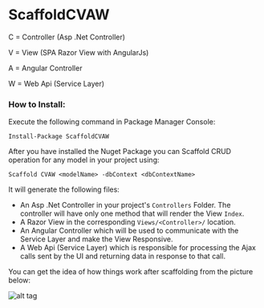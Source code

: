 # ScaffoldCVAW

C = Controller (Asp .Net Controller)

V = View (SPA Razor View with AngularJs)

A = Angular Controller

W = Web Api (Service Layer)

### How to Install:

Execute the following command in Package Manager Console:

`Install-Package ScaffoldCVAW`

After you have installed the Nuget Package you can Scaffold CRUD operation for any model in your project using:

`Scaffold CVAW <modelName> -dbContext <dbContextName>`

It will generate the following files:

- An Asp .Net Controller in your project's `Controllers` Folder. The controller will have only one method that will render the View `Index`.
-  A Razor View in the corresponding `Views/<Controller>/` location.
-  An Angular Controller which will be used to communicate with the Service Layer and make the View Responsive.
-  A Web Api (Service Layer) which is responsible for processing the Ajax calls sent by the UI and returning data in response to that call.

You can get the idea of how things work after scaffolding from the picture below:

![alt tag](http://oi61.tinypic.com/10mrktd.jpg)
